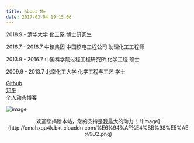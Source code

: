 ```yaml
---
title: About Me
date: 2017-03-04 19:15:06
---
```


<p>2018.9 - 清华大学 化工系 博士研究生</p>
<p>2016.7 - 2018.7 中核集团 中国核电工程公司 助理化工工程师</p>
<p>2013.9 - 2016.7 中国科学院过程工程研究所 化学工程 硕士</p>
<p>2009.9 - 2013.7 北京化工大学 化学工程与工艺 学士</p>
<a href="https://github.com/Jim-bin" target="_blank">Github</a> <br />
<a href="https://www.zhihu.com/people/bin-jim-26/activities" target="_blank">知乎</a><br />
<a href="https://fendushu.herokuapp.com/" target="_blank">个人动态博客</a>

![image](http://omahxqu4k.bkt.clouddn.com/git%E5%91%BD%E4%BB%A4.png)

<center>
欢迎您捐赠本站，您的支持是我最大的动力！
![image](http://omahxqu4k.bkt.clouddn.com/%E6%94%AF%E4%BB%98%E5%AE%9D2.png)
</center>
<br/>